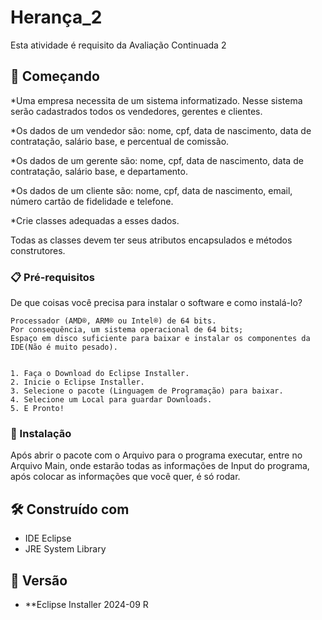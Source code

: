 # Herança_2

Esta atividade é requisito da Avaliação Continuada 2

## 🚀 Começando

*Uma empresa necessita de um sistema informatizado. Nesse sistema serão cadastrados todos os vendedores, gerentes e clientes.

*Os dados de um vendedor são: nome, cpf, data de nascimento, data de contratação, salário base, e percentual de comissão.

*Os dados de um gerente são:  nome, cpf, data de nascimento, data de contratação, salário base, e departamento.

*Os dados de um cliente são:  nome, cpf, data de nascimento, email, número cartão de fidelidade e telefone.

*Crie classes adequadas a esses dados.

Todas as classes devem ter seus atributos encapsulados e métodos construtores. 


### 📋 Pré-requisitos

De que coisas você precisa para instalar o software e como instalá-lo?

```
Processador (AMD®, ARM® ou Intel®) de 64 bits.
Por consequência, um sistema operacional de 64 bits;
Espaço em disco suficiente para baixar e instalar os componentes da IDE(Não é muito pesado).


1. Faça o Download do Eclipse Installer.
2. Inicie o Eclipse Installer.
3. Selecione o pacote (Linguagem de Programação) para baixar.
4. Selecione um Local para guardar Downloads.
5. E Pronto!

```

### 🔧 Instalação

Após abrir o pacote com o Arquivo para o programa executar, entre no Arquivo Main, onde estarão todas as informações de Input do programa, após colocar as informações que você quer, é só rodar.

## 🛠️ Construído com

* IDE Eclipse
* JRE System Library

## 📌 Versão

* **Eclipse Installer 2024-09 R
